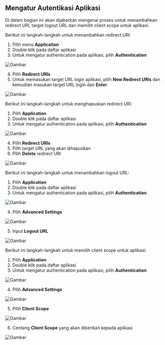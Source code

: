 ## **Mengatur Autentikasi Aplikasi**
 
Di dalam bagian ini akan dijabarkan mengenai proses untuk menambahkan redirect URI, target logout URL dan memilih client 
scope untuk aplikasi.

Berikut ini langkah-langkah untuk menambahkan redirect URI:

1. Pilih menu **Application**
2. Double klik pada daftar aplikasi
3. Untuk mengatur authentication pada aplikasi, pilih **Authentication**

![Gambar](_screenshot/.png/?sanitize=true)

4. Pilih **Redirect URIs**
5. Untuk memasukan target URL login aplikasi, pilih **New Redirect URIs** dan kemudian masukan target URL login dan **Enter**

![Gambar](_screenshot/.png/?sanitize=true)

Berikut ini langkah-langkah untuk menghapuskan redirect URI:

 1. Pilih **Application**
 2. Double klik pada daftar aplikasi
 3. Untuk mengatur authentication pada aplikasi, pilih **Authentication**

 ![Gambar](_screenshot/.png/?sanitize=true)

 4. Pilih **Redirect URIs**
 5. Pilih target URL yang akan dihapuskan
 6. Pilih **Delete** redirect URI

 ![Gambar](_screenshot/.png/?sanitize=true)

Berikut ini langkah-langkah untuk menambahkan logout URL:

  1. Pilih **Application**
  2. Double klik pada daftar aplikasi
  3. Untuk mengatur authentication pada aplikasi, pilih **Authentication**

  ![Gambar](_screenshot/.png/?sanitize=true)

  4. Pilih **Advanced Settings**

  ![Gambar](_screenshot/.png/?sanitize=true)

  5. Input **Logout URL**

  ![Gambar](_screenshot/.png/?sanitize=true)

Berikut ini langkah-langkah untuk memilih client scope untuk aplikasi:

1. Pilih **Application**
2. Double klik pada daftar aplikasi
3. Untuk mengatur authentication pada aplikasi, pilih **Authentication**

![Gambar](_screenshot/.png/?sanitize=true)

4. Pilih **Advanced Settings**

![Gambar](_screenshot/.png/?sanitize=true)

5. Pilih **Client Scope**

![Gambar](_screenshot/.png/?sanitize=true)

6. Centang **Client Scope** yang akan diberikan kepada aplikasi

![Gambar](_screenshot/.png/?sanitize=true)